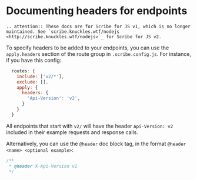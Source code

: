 # Documenting headers for endpoints

```eval_rst
.. attention:: These docs are for Scribe for JS v1, which is no longer maintained. See `scribe.knuckles.wtf/nodejs <http://scribe.knuckles.wtf/nodejs>`_ for Scribe for JS v2.
```

To specify headers to be added to your endpoints, you can use the `apply.headers` section of the route group in `.scribe.config.js`. For instance, if you have this config:

```js
  routes: {
    include: ['v2/*'],
    exclude: [],
    apply: {
      headers: {
        'Api-Version': 'v2',
      }
    }
  }
```

All endpoints that start with `v2/` will have the header `Api-Version: v2` included in their example requests and response calls.

Alternatively, you can use the `@header` doc block tag, in the format `@header <name> <optional example>`:

```js
/**
 * @header X-Api-Version v1
 */

```
